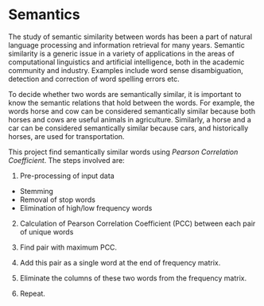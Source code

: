 Semantics
==========

The study of semantic similarity between words has been a part of natural language processing and information retrieval for many years. Semantic similarity is a generic issue in a variety of applications in the areas of computational linguistics and artificial intelligence, both in the academic community and industry. Examples include word sense disambiguation, detection and correction of word spelling errors etc.

To decide whether two words are semantically similar, it is important to know the semantic relations that hold between the words. For example, the words horse and cow can be considered semantically similar because both horses and cows are useful animals in agriculture. Similarly, a horse and a car can be considered semantically similar because cars, and historically horses, are used for transportation.

This project find semantically similar words using *Pearson Correlation Coefficient*. The steps involved are:

1. Pre-processing of input data
  * Stemming
  * Removal of stop words
  * Elimination of high/low frequency words

2. Calculation of Pearson Correlation Coefficient (PCC) between each pair of unique words

3. Find pair with maximum PCC.

4. Add this pair as a single word at the end of frequency matrix.

5. Eliminate the columns of these two words from the frequency matrix.

6. Repeat.

